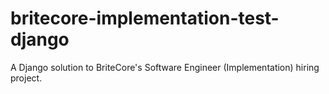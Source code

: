 # britecore-implementation-test-django
A Django solution to BriteCore's Software Engineer (Implementation) hiring project.
